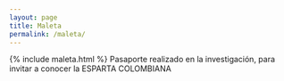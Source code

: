 ```yaml
---
layout: page
title: Maleta
permalink: /maleta/
---
```


{% include maleta.html %}
Pasaporte realizado en la investigación, para invitar a conocer la ESPARTA COLOMBIANA